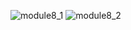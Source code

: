 ![module8_1](https://github.com/hamim5264/flutter/assets/124155317/54d6627f-9c4e-47b6-bc6a-25dbb6450193)
![module8_2](https://github.com/hamim5264/flutter/assets/124155317/fabbf61a-878d-43e6-8505-e0570ee30977)
